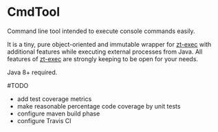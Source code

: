 # CmdTool
Command line tool intended to execute console commands easily. 

It is a tiny, pure object-oriented and immutable wrapper for [zt-exec](https://github.com/zeroturnaround/zt-exec) with additional features while executing external processes from Java. All features of [zt-exec](https://github.com/zeroturnaround/zt-exec) are strongly keeping to be open for your needs.

Java 8+ required.

#TODO
- add test coverage metrics
- make reasonable percentage code coverage by unit tests 
- configure maven build phase 
- configure Travis CI
